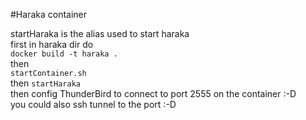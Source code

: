 #Haraka container       

startHaraka is the alias used to start haraka        
first in haraka dir do       
`docker build -t haraka .`        
then     
`startContainer.sh`     
then `startHaraka`     
then config ThunderBird to connect to port 2555 on the container :-D       
you could also ssh tunnel to the port :-D     
